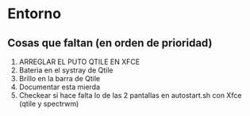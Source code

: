 # Entorno

## Cosas que faltan (en orden de prioridad)
1. ARREGLAR EL PUTO QTILE EN XFCE
2. Bateria en el systray de Qtile
3. Brillo en la barra de Qtile
4. Documentar esta mierda
5. Checkear si hace falta lo de las 2 pantallas en autostart.sh con Xfce (qtile y spectrwm)
